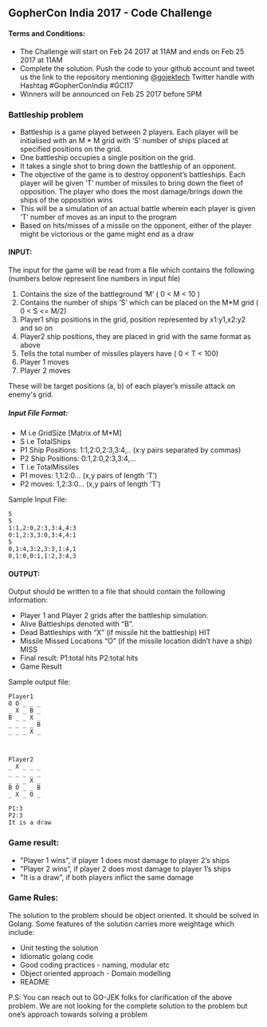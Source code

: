 ## GopherCon India 2017 - Code Challenge

#### Terms and Conditions:
- The Challenge will start on Feb 24 2017 at 11AM and ends on Feb 25 2017 at 11AM
- Complete the solution. Push the code to your github account and tweet us the 
  link to the repository mentioning [@gojektech](https://twitter.com/gojektech) 
  Twitter handle with Hashtag #GopherConIndia #GCI17
- Winners will be announced on Feb 25 2017 before 5PM

### Battleship problem
- Battleship is a game played between 2 players. Each player will be initialised with an M * M grid with ’S’ number of ships placed at specified positions on the grid. 
- One battleship occupies a single position on the grid.   
- It takes a single shot to bring down the battleship of an opponent.
- The objective of the game is to destroy opponent’s battleships. Each player will be given ’T’ number of missiles to bring down the fleet of opposition. The player who does the most damage/brings down the ships of the opposition wins
- This will be a simulation of an actual battle wherein each player is given ‘T’ number of moves as an input to the program
- Based on hits/misses of a missile on the opponent, either of the player might be victorious or the game might end as a draw

#### INPUT:
  The input for the game will be read from a file which contains the following (numbers below represent line numbers in input file)
  1. Contains the size of the battleground ‘M’ ( 0 < M < 10 )
  2. Contains the number of ships ’S’ which can be placed on the M*M grid ( 0 < S <= M/2)
  3. Player1 ship positions in the grid, position represented by x1:y1,x2:y2 and so on
  4. Player2 ship positions, they are placed in grid with the same format as above
  5. Tells the total number of missiles players have ( 0 < T < 100)
  6. Player 1 moves
  7. Player 2 moves

  These will be target positions (a, b) of each player’s missile attack on enemy's grid.

 ##### Input File Format:

  - M i.e GridSize [Matrix of M*M]
  - S i.e TotalShips
  - P1 Ship Positions: 1:1,2:0,2:3,3:4,.. (x:y pairs separated by commas)
  - P2 Ship Positions: 0:1,2:0,2:3,3:4,...
  - T i.e TotalMissiles
  - P1 moves: 1,1:2:0… (x,y pairs of length ’T’)
  - P2 moves: 1,2:3:0… (x,y pairs of length ‘T’)


  Sample Input File:
  ```
  5
  5
  1:1,2:0,2:3,3:4,4:3
  0:1,2:3,3:0,3:4,4:1
  5
  0,1:4,3:2,3:3,1:4,1
  0,1:0,0:1,1:2,3:4,3
  ```

####  OUTPUT:

  Output should be written to a file that should contain the following information:
  - Player 1 and Player 2 grids after the battleship simulation.
  - Alive Battleships denoted with “B”.
  - Dead Battleships with “X” (if missile hit the battleship) HIT
  - Missile Missed Locations “O” (if the missile location didn’t have a ship) MISS
  - Final result: P1:total hits P2:total hits 
  - Game Result

  Sample output file:
  ```
  Player1
  O O _ _ _
  _ X _ B _
  B _ _ X _
  _ _ _ _ B
  _ _ _ X _



  Player2
  _ X _ _ _
  _ _ _ _ _
  _ _ _ X _
  B O _ _ B
  _ X _ O _

  P1:3
  P2:3
  It is a draw
  ```

 ### Game result:

  - "Player 1 wins”, if player 1 does most damage to player 2’s ships
  - "Player 2 wins”, if player 2 does most damage to player 1’s ships
  - "It is a draw”, if both players inflict the same damage

  ### Game Rules:
  The solution to the problem should be object oriented. It should be solved in Golang.
  Some features of the solution carries more weightage which include:

  - Unit testing the solution
  - Idiomatic golang code
  - Good coding practices - naming, modular etc
  - Object oriented approach - Domain modelling
  - README

  P.S: You can reach out to GO-JEK folks for clarification of the above problem.
  We are not looking for the complete solution to the problem but one’s approach towards solving a problem
